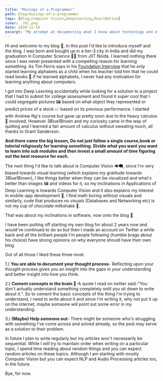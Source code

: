 ```yaml
---
title: "Musings of a Programmer"
path: blog/musings-of-a-programmer
tags: [Blog,Computer Vision,DeepLearning,ReactNative]
cover: ./Hi.png
date: 2020-11-19
excerpt: "My attempt at documenting what I know about technology and other stuff"
---
```


Hi and welcome to my blog 📓, In this post I'd like to introduce myself and the blog. I was born and bought up in a tier-3 city in India and did my graduation in Computer Science 👨‍💻 from JIIT Noida. I learned nothing there since I was never presented with a compelling reason for learning something. As Tim Ferris says in his [Foundation Interview](https://www.youtube.com/watch?v=ccFYnEGWoOc) that he only started learning alphabets as a child when his teacher told him that he could read books 📘 if he learned alphabets, I never had any motivation for learning anything about computers.

I got into Deep Learning accidentally while looking for a solution to a project that I had to submit for college assessment and found it super cool that I could segregate pictures 🖼️ based on what object they represented or predict prices of a stock 📈 based on its previous performance. I started  with  Andrew Ng's course but gave up pretty soon due to the heavy calculus 🧮 involved, However 3Blue1Brown and my curiosity came in the way of quitting and I learned a fair amount of calculus without sweating much, all thanks to Grant Sanderson.

**And there came the big lesson, Do not just follow a single course,book or tutorial religiously for learning something. Divide what you want you want to learn into sub modules and then invest a small amount of time figuring out the best resource for each.**

The next thing I'd like to talk about is Computer Vision 👁️‍🗨️, since I'm very biased towards visual learning (which explains my gratitude towards 3Blue1Brown), I like things better when they can be visualized and what's better than images 🖼️ and videos for it, so my inclinations in Applications of Deep Learning is towards Computer Vision and it also explains my interest in mobile-app development 📱. I find math boring without visuals and similarly, code that produces no visuals (Databases and Networking etc) is not my cup of chocolate milkshake 🥤.

That was about my inclinations in software, now onto the blog 📓.

I have been putting off starting my own blog for about 2 years now and would've continued to do so but then I made an account on Twitter a while back and all the brilliant people I'm people following (humble brags about his choice) have strong opinions on why everyone should have their own blog.

Out of all those I liked these three most:

1.) **You are able to document your thought process**- Reflecting upon your thought process gives you an insight into the gaps in your understanding and better insight into how you think. 

2.) **Cement concepts in the brain 🧠**-A quote I read on twitter said-"You don't actually understand something completely until you sit down to write about it.". So to cement the basic concepts of the thing I'm trying to understand, I need to write about it and since I'm writing it, why not put it up on the internet, maybe someone will point out some error in my understanding.

3.) **(Maybe) Help someone out**- There might be someone who's struggling with something I've come across and solved already, so the post may serve as a solution to their problem.

In future I plan to write regularly but my articles won't necessarily be sequential. While I will try to maintain order when writing on a particular topic, I spend time reading about random things and you can expect random articles on these topics. Although I am starting with mostly Computer Vision but you can expect NLP and Audio Processing articles too,  in the future.

Bye, for now.

